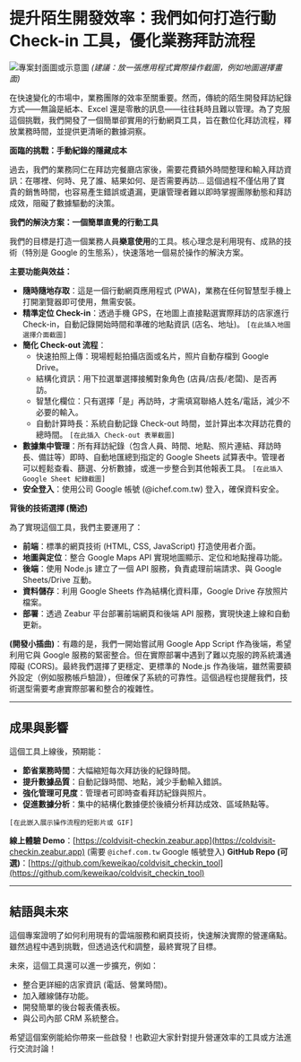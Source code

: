 # 提升陌生開發效率：我們如何打造行動 Check-in 工具，優化業務拜訪流程

![專案封面圖或示意圖](在此插入圖片連結)
*(建議：放一張應用程式實際操作截圖，例如地圖選擇畫面)*

在快速變化的市場中，業務團隊的效率至關重要。然而，傳統的陌生開發拜訪紀錄方式——無論是紙本、Excel 還是零散的訊息——往往耗時且難以管理。為了克服這個挑戰，我們開發了一個簡單卻實用的行動網頁工具，旨在數位化拜訪流程，釋放業務時間，並提供更清晰的數據洞察。

**面臨的挑戰：手動紀錄的隱藏成本**

過去，我們的業務同仁在拜訪完餐廳店家後，需要花費額外時間整理和輸入拜訪資訊：在哪裡、何時、見了誰、結果如何、是否需要再訪... 這個過程不僅佔用了寶貴的銷售時間，也容易產生錯誤或遺漏，更讓管理者難以即時掌握團隊動態和拜訪成效，阻礙了數據驅動的決策。

**我們的解決方案：一個簡單直覺的行動工具**

我們的目標是打造一個業務人員**樂意使用**的工具。核心理念是利用現有、成熟的技術（特別是 Google 的生態系），快速落地一個易於操作的解決方案。

**主要功能與效益：**

*   **隨時隨地存取**：這是一個行動網頁應用程式 (PWA)，業務在任何智慧型手機上打開瀏覽器即可使用，無需安裝。
*   **精準定位 Check-in**：透過手機 GPS，在地圖上直接點選實際拜訪的店家進行 Check-in，自動記錄開始時間和準確的地點資訊 (店名、地址)。
    `[在此插入地圖選擇介面截圖]`
*   **簡化 Check-out 流程**：
    *   快速拍照上傳：現場輕鬆拍攝店面或名片，照片自動存檔到 Google Drive。
    *   結構化資訊：用下拉選單選擇接觸對象角色 (店員/店長/老闆)、是否再訪。
    *   智慧化欄位：只有選擇「是」再訪時，才需填寫聯絡人姓名/電話，減少不必要的輸入。
    *   自動計算時長：系統自動記錄 Check-out 時間，並計算出本次拜訪花費的總時間。
    `[在此插入 Check-out 表單截圖]`
*   **數據集中管理**：所有拜訪紀錄（包含人員、時間、地點、照片連結、拜訪時長、備註等）即時、自動地匯總到指定的 Google Sheets 試算表中。管理者可以輕鬆查看、篩選、分析數據，或進一步整合到其他報表工具。
    `[在此插入 Google Sheet 紀錄截圖]`
*   **安全登入**：使用公司 Google 帳號 (@ichef.com.tw) 登入，確保資料安全。

**背後的技術選擇 (簡述)**

為了實現這個工具，我們主要運用了：
*   **前端**：標準的網頁技術 (HTML, CSS, JavaScript) 打造使用者介面。
*   **地圖與定位**：整合 Google Maps API 實現地圖顯示、定位和地點搜尋功能。
*   **後端**：使用 Node.js 建立了一個 API 服務，負責處理前端請求、與 Google Sheets/Drive 互動。
*   **資料儲存**：利用 Google Sheets 作為結構化資料庫，Google Drive 存放照片檔案。
*   **部署**：透過 Zeabur 平台部署前端網頁和後端 API 服務，實現快速上線和自動更新。

**(開發小插曲)**：有趣的是，我們一開始嘗試用 Google App Script 作為後端，希望利用它與 Google 服務的緊密整合。但在實際部署中遇到了難以克服的跨系統溝通障礙 (CORS)。最終我們選擇了更穩定、更標準的 Node.js 作為後端，雖然需要額外設定（例如服務帳戶驗證），但確保了系統的可靠性。這個過程也提醒我們，技術選型需要考慮實際部署和整合的複雜性。

---

## 成果與影響

這個工具上線後，預期能：
*   **節省業務時間**：大幅縮短每次拜訪後的紀錄時間。
*   **提升數據品質**：自動記錄時間、地點，減少手動輸入錯誤。
*   **強化管理可見度**：管理者可即時查看拜訪紀錄與照片。
*   **促進數據分析**：集中的結構化數據便於後續分析拜訪成效、區域熱點等。

`[在此嵌入展示操作流程的短影片或 GIF]`

**線上體驗 Demo**：[https://coldvisit-checkin.zeabur.app](https://coldvisit-checkin.zeabur.app) (需要 `@ichef.com.tw` Google 帳號登入)
**GitHub Repo (可選)**：[https://github.com/keweikao/coldvisit_checkin_tool](https://github.com/keweikao/coldvisit_checkin_tool)

---

## 結語與未來

這個專案證明了如何利用現有的雲端服務和網頁技術，快速解決實際的營運痛點。雖然過程中遇到挑戰，但透過迭代和調整，最終實現了目標。

未來，這個工具還可以進一步擴充，例如：
*   整合更詳細的店家資訊 (電話、營業時間)。
*   加入離線儲存功能。
*   開發簡單的後台報表儀表板。
*   與公司內部 CRM 系統整合。

希望這個案例能給你帶來一些啟發！也歡迎大家針對提升營運效率的工具或方法進行交流討論！
